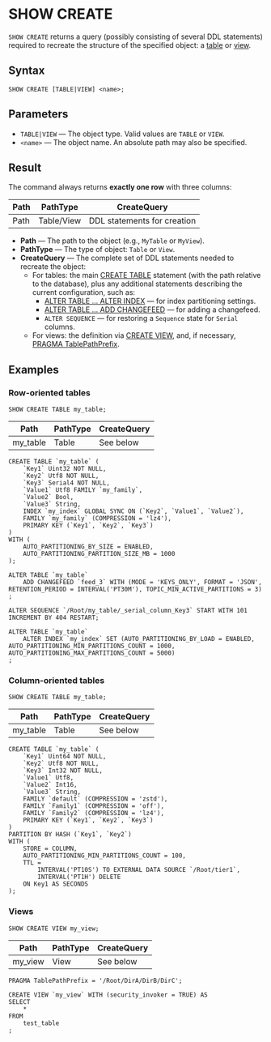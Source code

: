 # SHOW CREATE

`SHOW CREATE` returns a query (possibly consisting of several DDL statements) required to recreate the structure of the specified object: a [table](../../../concepts/datamodel/table.md) or [view](../../../concepts/datamodel/view.md).

## Syntax

```yql
SHOW CREATE [TABLE|VIEW] <name>;
```

## Parameters

* `TABLE|VIEW` — The object type. Valid values are `TABLE` or `VIEW`.
* `<name>` — The object name. An absolute path may also be specified.

## Result

The command always returns **exactly one row** with three columns:

| Path            | PathType   | CreateQuery                      |
|-----------------|------------|----------------------------------|
| Path   | Table/View | DDL statements for creation  |

- **Path** — The path to the object (e.g., `MyTable` or `MyView`).
- **PathType** — The type of object: `Table` or `View`.
- **CreateQuery** — The complete set of DDL statements needed to recreate the object:
    - For tables: the main [CREATE TABLE](create_table/index.md) statement (with the path relative to the database), plus any additional statements describing the current configuration, such as:
        - [ALTER TABLE ... ALTER INDEX](alter_table/secondary_index#alter-index) — for index partitioning settings.
        - [ALTER TABLE ... ADD CHANGEFEED](alter_table/changefeed.md) — for adding a changefeed.
        - `ALTER SEQUENCE` — for restoring a `Sequence` state for `Serial` columns.
    - For views: the definition via [CREATE VIEW](create-view.md), and, if necessary, [PRAGMA TablePathPrefix](pragma#table-path-prefix).

## Examples

### Row-oriented tables

```yql
SHOW CREATE TABLE my_table;
```

| Path            | PathType  | CreateQuery                 |
|-----------------|-----------|-----------------------------|
| my_table        | Table     | See below                   |

```yql
CREATE TABLE `my_table` (
    `Key1` Uint32 NOT NULL,
    `Key2` Utf8 NOT NULL,
    `Key3` Serial4 NOT NULL,
    `Value1` Utf8 FAMILY `my_family`,
    `Value2` Bool,
    `Value3` String,
    INDEX `my_index` GLOBAL SYNC ON (`Key2`, `Value1`, `Value2`),
    FAMILY `my_family` (COMPRESSION = 'lz4'),
    PRIMARY KEY (`Key1`, `Key2`, `Key3`)
)
WITH (
    AUTO_PARTITIONING_BY_SIZE = ENABLED,
    AUTO_PARTITIONING_PARTITION_SIZE_MB = 1000
);

ALTER TABLE `my_table`
    ADD CHANGEFEED `feed_3` WITH (MODE = 'KEYS_ONLY', FORMAT = 'JSON', RETENTION_PERIOD = INTERVAL('PT30M'), TOPIC_MIN_ACTIVE_PARTITIONS = 3)
;

ALTER SEQUENCE `/Root/my_table/_serial_column_Key3` START WITH 101 INCREMENT BY 404 RESTART;

ALTER TABLE `my_table`
    ALTER INDEX `my_index` SET (AUTO_PARTITIONING_BY_LOAD = ENABLED, AUTO_PARTITIONING_MIN_PARTITIONS_COUNT = 1000, AUTO_PARTITIONING_MAX_PARTITIONS_COUNT = 5000)
;
```

### Column-oriented tables

```yql
SHOW CREATE TABLE my_table;
```

| Path            | PathType  | CreateQuery                 |
|-----------------|-----------|-----------------------------|
| my_table        | Table     | See below                   |

```yql
CREATE TABLE `my_table` (
    `Key1` Uint64 NOT NULL,
    `Key2` Utf8 NOT NULL,
    `Key3` Int32 NOT NULL,
    `Value1` Utf8,
    `Value2` Int16,
    `Value3` String,
    FAMILY `default` (COMPRESSION = 'zstd'),
    FAMILY `Family1` (COMPRESSION = 'off'),
    FAMILY `Family2` (COMPRESSION = 'lz4'),
    PRIMARY KEY (`Key1`, `Key2`, `Key3`)
)
PARTITION BY HASH (`Key1`, `Key2`)
WITH (
    STORE = COLUMN,
    AUTO_PARTITIONING_MIN_PARTITIONS_COUNT = 100,
    TTL =
        INTERVAL('PT10S') TO EXTERNAL DATA SOURCE `/Root/tier1`,
        INTERVAL('PT1H') DELETE
    ON Key1 AS SECONDS
);
```

### Views

```yql
SHOW CREATE VIEW my_view;
```

| Path            | PathType  | CreateQuery                 |
|-----------------|-----------|-----------------------------|
| my_view         | View      | See below                   |

```yql
PRAGMA TablePathPrefix = '/Root/DirA/DirB/DirC';

CREATE VIEW `my_view` WITH (security_invoker = TRUE) AS
SELECT
    *
FROM
    test_table
;
```